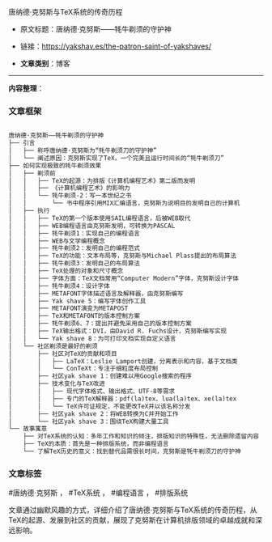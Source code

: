 唐纳德·克努斯与TeX系统的传奇历程
- 原文标题：唐纳德·克努斯——牦牛剃须的守护神
- 链接：https://yakshav.es/the-patron-saint-of-yakshaves/ 

- **文章类别**：博客 

---
**内容整理**： 

### 文章框架

```markdown

唐纳德·克努斯——牦牛剃须的守护神
├── 引言
│   ├── 称呼唐纳德·克努斯为“牦牛剃须刀的守护神”
│   └── 阐述原因：克努斯实现了TeX，一个完美且运行时间长的“牦牛剃须刀”
├── 如何实现极致的牦牛剃须效果
│   ├── 剃须前
│   │   ├── TeX的起源：为排版《计算机编程艺术》第二版而发明
│   │   ├── 《计算机编程艺术》的影响力
│   │   └── 牦牛剃须-2：写一本世纪之书
│   │       └── 书中程序引用MIX汇编语言，克努斯为说明目的发明自己的计算机
│   ├── 执行
│   │   ├── TeX的第一个版本使用SAIL编程语言，后被WEB取代
│   │   ├── WEB编程语言由克努斯发明，可转换为PASCAL
│   │   ├── 牦牛剃须1：实现自己的编程语言
│   │   ├── WEB与文学编程概念
│   │   ├── 牦牛剃须2：发明自己的编程范式
│   │   ├── TeX的功能：文本布局等，克努斯与Michael Plass提出的布局算法
│   │   ├── 牦牛剃须3：发明自己的布局算法
│   │   ├── TeX处理的对象和尺寸概念
│   │   ├── 字体方面：TeX文档常用“Computer Modern”字体，克努斯设计字体
│   │   ├── 牦牛剃须4：设计字体
│   │   ├── METAFONT字体描述语言及解释器，由克努斯编写
│   │   ├── Yak shave 5：编写字体创作工具
│   │   ├── METAFONT演变为METAPOST
│   │   ├── TeX和METAFONT的版本控制方案
│   │   ├── 牦牛剃须6、7：提出并避免采用自己的版本控制方案
│   │   ├── TeX输出格式：DVI，由David R. Fuchs设计，克努斯编写实现
│   │   └── Yak shave 8：为可打印文档实现自定义语言
│   └── 社区剃须是最好的剃须
│       ├── 社区对TeX的贡献和项目
│       │   ├── LaTeX：Leslie Lamport创建，分离表示和内容，基于文档类
│       │   └── ConTeXt：专注于细粒度布局控制
│       ├── 社区yak shave 1：创建难以用Google搜索的程序
│       ├── 技术变化与TeX改进
│       │   ├── 现代字体格式、输出格式、UTF-8等需求
│       │   ├── 专门的TeX解释器：pdf(la)tex、lua(la)tex、xe(la)tex
│       │   └── TeX许可证规定，不能更改TeX并以该名称分发
│       ├── 社区yak shave 2：将WEB转换为C并开始工作
│       └── 社区yak shave 3：围绕TeX构建大量工具
└── 故事寓意
    ├── 对TeX系统的认知：多年工作和知识的倾注，排版知识的特殊性，无法删除遗留内容
    ├── TeX的本质：首先是一种排版系统，而非编程语言
    └── 了解TeX历史的意义：找到替代品需很长时间，克努斯是牦牛剃须刀的守护神
```
### 文章标签
#唐纳德·克努斯 ， #TeX系统 ， #编程语言 ， #排版系统


文章通过幽默风趣的方式，详细介绍了唐纳德·克努斯与TeX系统的传奇历程，从TeX的起源、发展到社区的贡献，展现了克努斯在计算机排版领域的卓越成就和深远影响。